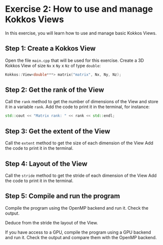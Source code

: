 # Exercise 2: How to use and manage Kokkos Views

In this exercise, you will learn how to use and manage basic Kokkos Views.

## Step 1: Create a Kokkos View

Open the file `main.cpp` that will be used for this exercise.
Create a 3D Kokkos View of size `Nx` x `Ny` x `Nz` of type `double`:

```cpp
Kokkos::View<double***> matrix("matrix", Nx, Ny, Nz);
```

## Step 2: Get the rank of the View

Call the `rank` method to get the number of dimensions of the View and store it in a variable `rank`.
Add the code to print it in the terminal, for instance:

```cpp
std::cout << "Matrix rank: " << rank << std::endl;
```

## Step 3: Get the extent of the View

Call the `extent` method to get the size of each dimension of the View
Add the code to print it in the terminal.

## Step 4: Layout of the View

Call the `stride` method to get the stride of each dimension of the View
Add the code to print it in the terminal.

## Step 5: Compile and run the program

Compile the program using the OpenMP backend and run it.
Check the output.

Deduce from the stride the layout of the View.

If you have access to a GPU, compile the program using a GPU backend and run it.
Check the output and compare them with the OpenMP backend.
